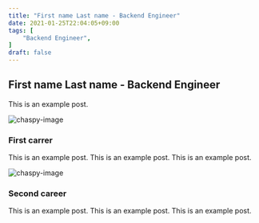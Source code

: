 ```yaml
---
title: "First name Last name - Backend Engineer"
date: 2021-01-25T22:04:05+09:00
tags: [
    "Backend Engineer",
]
draft: false
---
```


## First name Last name - Backend Engineer

This is an example post.

![chaspy-image](/images/chaspy.jpg "chaspy-test")

### First carrer

This is an example post.
This is an example post.
This is an example post.

![chaspy-image](/images/testdir/chaspy.jpg "chaspy-test")

### Second career

This is an example post.
This is an example post.
This is an example post.

